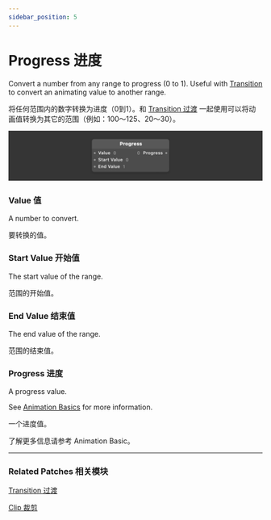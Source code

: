 ```yaml
---
sidebar_position: 5
---
```


# Progress 进度

Convert a number from any range to progress (0 to 1). Useful with [Transition](https://origami.design/documentation/patches/builtin.transition.html) to convert an animating value to another range.

将任何范围内的数字转换为进度（0到1）。和 [Transition 过渡](./Transition.md) 一起使用可以将动画值转换为其它的范围（例如：100～125、20～30）。

![Image](./../../../static/img/docs/Utility/progress.png)

### Value 值

A number to convert.

要转换的值。

### Start Value 开始值

The start value of the range.

范围的开始值。

### End Value 结束值

The end value of the range.

范围的结束值。

### Progress 进度

A progress value.

See [Animation Basics](./../Patch%20Editor/Animations.md) for more information.

一个进度值。

了解更多信息请参考 Animation Basic。

------

### Related Patches 相关模块

[Transition 过渡](./Transition.md)

[Clip 裁剪](./Clip.md)
